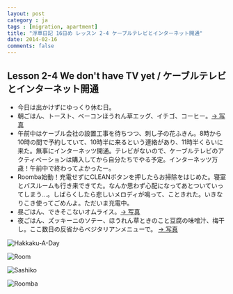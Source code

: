 ```yaml
---
layout: post
category : ja
tags : [migration, apartment]
title: "浮草日記 16日め レッスン 2-4 ケーブルテレビとインターネット開通"
date: 2014-02-16
comments: false
---
```


## Lesson 2-4 We don't have TV yet / ケーブルテレビとインターネット開通

* 今日は出かけずにゆっくり休む日。&nbsp; 
* 朝ごはん、トースト、ベーコンほうれん草エッグ、イチゴ、コーヒー。[-> 写真](http://instagram.com/p/kf-XbkFDby/)
* 午前中はケーブル会社の設置工事を待ちつつ、刺し子の花ふきん。8時から10時の間で予約していて、10時半に来るという連絡があり、11時半くらいに来た。無事にインターネッツ開通。テレビがないので、ケーブルテレビのアクティベーションは購入してから自分たちでやる予定。インターネッツ万歳！午前中で終わってよかったー。
* Roomba始動！充電せずにCLEANボタンを押したらお掃除をはじめた。寝室とバスルームも行き来できてた。なんか思わず心配になってあとついていってしまう…。しばらくしたら悲しいメロディが鳴って、こときれた。いきなりこき使ってごめんよ。ただいま充電中。
* 昼ごはん、できそこないオムライス。[-> 写真](http://instagram.com/p/kf-dQbFDb_/)
* 夜ごはん、ズッキーニのソテー、ほうれん草ときのこと豆腐の味噌汁、梅干し。ここ数日の反省からベジタリアンメニューで。 [-> 写真](http://instagram.com/p/kgPrDGFDTA/)


![Hakkaku-A-Day](https://lh6.googleusercontent.com/-TTuRQGGGMP8/UwGf9trqClI/AAAAAAAB5xk/aVNCUqThM3s/w620-h465-no/14+-+1)

![Room](https://lh6.googleusercontent.com/-4TCozP0JgGU/UwF3kZ-nl7I/AAAAAAAB5wU/FmIkJhQh-ow/w620-h465-no/P1150458.JPG)

![Sashiko](https://lh5.googleusercontent.com/-J5IMix6Uswk/UwGlaf1GlfI/AAAAAAAB5yg/hTC2ZKKs7ZI/w620-h465-no/P1150467.JPG)

![Roomba](https://lh6.googleusercontent.com/-7RRNAQhGItM/UwGl21E9w8I/AAAAAAAB5y8/yvKgnpmJjh4/w620-h465-no/P1150477.JPG)